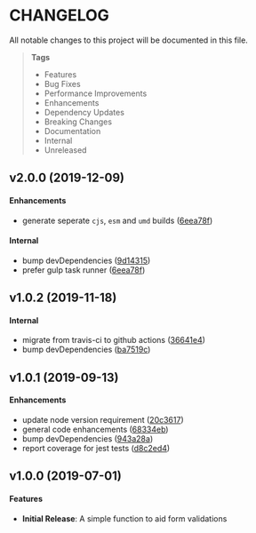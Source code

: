# CHANGELOG

All notable changes to this project will be documented in this file.

> **Tags**
>
> - Features
> - Bug Fixes
> - Performance Improvements
> - Enhancements
> - Dependency Updates
> - Breaking Changes
> - Documentation
> - Internal
> - Unreleased

## v2.0.0 (2019-12-09)

#### Enhancements

- generate seperate `cjs`, `esm` and `umd` builds ([6eea78f](https://github.com/sibiraj-s/validator.fn/commit/6eea78f))

#### Internal

- bump devDependencies ([9d14315](https://github.com/sibiraj-s/validator.fn/commit/9d14315))
- prefer gulp task runner ([6eea78f](https://github.com/sibiraj-s/validator.fn/commit/6eea78f))

## v1.0.2 (2019-11-18)

#### Internal

- migrate from travis-ci to github actions ([36641e4](https://github.com/sibiraj-s/validator.fn/commit/36641e4))
- bump devDependencies ([ba7519c](https://github.com/sibiraj-s/validator.fn/commit/ba7519c))

## v1.0.1 (2019-09-13)

#### Enhancements

- update node version requirement ([20c3617](https://github.com/sibiraj-s/validator.fn/commit/20c3617))
- general code enhancements ([68334eb](https://github.com/sibiraj-s/validator.fn/commit/68334eb))
- bump devDependencies ([943a28a](https://github.com/sibiraj-s/validator.fn/commit/943a28a))
- report coverage for jest tests ([d8c2ed4](https://github.com/sibiraj-s/validator.fn/commit/d8c2ed4))

## v1.0.0 (2019-07-01)

#### Features

- **Initial Release**: A simple function to aid form validations
